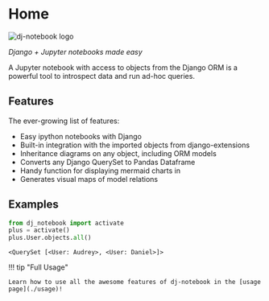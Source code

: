 # Home

![dj-notebook logo](img/dj-notebook-logo.png)

_Django + Jupyter notebooks made easy_

A Jupyter notebook with access to objects from the Django ORM is a powerful tool to introspect data and run ad-hoc queries.

## Features

The ever-growing list of features:

- Easy ipython notebooks with Django
- Built-in integration with the imported objects from django-extensions
- Inheritance diagrams on any object, including ORM models
- Converts any Django QuerySet to Pandas Dataframe
- Handy function for displaying mermaid charts in 
- Generates visual maps of model relations

## Examples

```python
from dj_notebook import activate
plus = activate()
plus.User.objects.all()
```

```
<QuerySet [<User: Audrey>, <User: Daniel>]>
```

!!! tip "Full Usage"

    Learn how to use all the awesome features of dj-notebook in the [usage page](./usage)!


